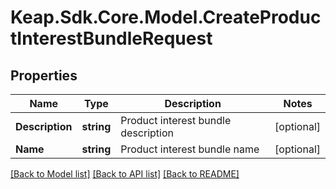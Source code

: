 # Keap.Sdk.Core.Model.CreateProductInterestBundleRequest

## Properties

Name | Type | Description | Notes
------------ | ------------- | ------------- | -------------
**Description** | **string** | Product interest bundle description | [optional] 
**Name** | **string** | Product interest bundle name | [optional] 

[[Back to Model list]](../README.md#documentation-for-models) [[Back to API list]](../README.md#documentation-for-api-endpoints) [[Back to README]](../README.md)

